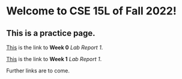 # Welcome to CSE 15L of Fall 2022!

## This is a practice page.


[This](lab-report-1-week-0.md)
is the link to **Week 0** _Lab Report 1_. 

[This](lab-report-1-week-1.md) is the link to **Week 1** _Lab Report 1_. 

Further links are to come. 


